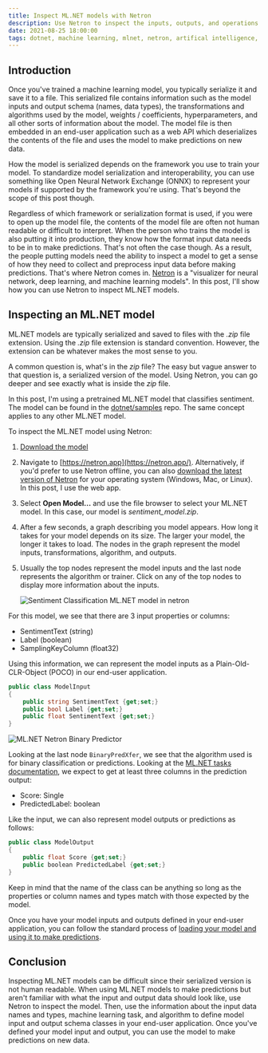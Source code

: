 ```yaml
---
title: Inspect ML.NET models with Netron
description: Use Netron to inspect the inputs, outputs, and operations that make up an ML.NET machine learning model.
date: 2021-08-25 18:00:00
tags: dotnet, machine learning, mlnet, netron, artifical intelligence, tooling
---
```


## Introduction

Once you've trained a machine learning model, you typically serialize it and save it to a file. This serialized file contains information such as the model inputs and output schema (names, data types), the transformations and algorithms used by the model,  weights / coefficients, hyperparameters, and all other sorts of information about the model. The model file is then embedded in an end-user application such as a web API which deserializes the contents of the file and uses the model to make predictions on new data.

How the model is serialized depends on the framework you use to train your model. To standardize model serialization and interoperability, you can use something like Open Neural Network Exchange (ONNX) to represent your models if supported by the framework you're using. That's beyond the scope of this post though.

Regardless of which framework or serialization format is used, if you were to open up the model file, the contents of the model file are often not human readable or difficult to interpret. When the person who trains the model is also putting it into production, they know how the format input data needs to be in to make predictions. That's not often the case though. As a result, the people putting models need the ability to inspect a model to get a sense of how they need to collect and preprocess input data before making predictions. That's where Netron comes in. [Netron](https://github.com/lutzroeder/Netron) is a "visualizer for neural network, deep learning, and machine learning models". In this post, I'll show how you can use Netron to inspect ML.NET models.

## Inspecting an ML.NET model

ML.NET models are typically serialized and saved to files with the *.zip* file extension. Using the *.zip* file extension is standard convention. However, the extension can be whatever makes the most sense to you.

A common question is, what's in the *zip* file? The easy but vague answer to that question is, a serialized version of the model. Using Netron, you can go deeper and see exactly what is inside the *zip* file. 

In this post, I'm using a pretrained ML.NET model that classifies sentiment. The model can be found in the [dotnet/samples](https://github.com/dotnet/samples/blob/main/machine-learning/models/sentimentanalysis/sentiment_model.zip) repo. The same concept applies to any other ML.NET model.

To inspect the ML.NET model using Netron:

1. [Download the model](https://github.com/dotnet/samples/raw/main/machine-learning/models/sentimentanalysis/sentiment_model.zip)
2. Navigate to [https://netron.app](https://netron.app/). Alternatively, if you'd prefer to use Netron offline, you can also [download the latest version of Netron](https://github.com/lutzroeder/netron/releases) for your operating system (Windows, Mac, or Linux). In this post, I use the web app.
3. Select **Open Model...** and use the file browser to select your ML.NET model. In this case, our model is *sentiment_model.zip*.
4. After a few seconds, a graph describing you model appears. How long it takes for your model depends on its size. The larger your model, the longer it takes to load. The nodes in the graph represent the model inputs, transformations, algorithm, and outputs.
5. Usually the top nodes represent the model inputs and the last node represents the algorithm or trainer. Click on any of the top nodes to display more information about the inputs.

    ![Sentiment Classification ML.NET model in netron](https://user-images.githubusercontent.com/11130940/130704589-61ebb612-d65f-4364-b275-bd0d4991d3cf.png)

For this model, we see that there are 3 input properties or columns:

- SentimentText (string)
- Label (boolean)
- SamplingKeyColumn (float32)

Using this information, we can represent the model inputs as a Plain-Old-CLR-Object (POCO) in our end-user application.

```csharp
public class ModelInput
{
    public string SentimentText {get;set;}
    public bool Label {get;set;}
    public float SentimentText {get;set;} 
}
```

![ML.NET Netron Binary Predictor](https://user-images.githubusercontent.com/11130940/130705880-0baea2f7-7b45-408a-b60c-16acceb54079.png)

Looking at the last node `BinaryPredXfer`, we see that the algorithm used is for binary classification or predictions. Looking at the [ML.NET tasks documentation](https://docs.microsoft.com/dotnet/machine-learning/resources/tasks#binary-classification-inputs-and-outputs), we expect to get at least three columns in the prediction output:

- Score: Single
- PredictedLabel: boolean

Like the input, we can also represent model outputs or predictions as follows:

```csharp
public class ModelOutput
{
    public float Score {get;set;}
    public boolean PredictedLabel {get;set;}
}
```

Keep in mind that the name of the class can be anything so long as the properties or column names and types match with those expected by the model.

Once you have your model inputs and outputs defined in your end-user application, you can follow the standard process of [loading your model and using it to make predictions](https://docs.microsoft.com/machine-learning/how-to-guides/machine-learning-model-predictions-ml-net).

## Conclusion

Inspecting ML.NET models can be difficult since their serialized version is not human readable. When using ML.NET models to make predictions but aren't familiar with what the input and output data should look like, use Netron to inspect the model. Then, use the information about the input data names and types, machine learning task, and algorithm to define model input and output schema classes in your end-user application. Once you've defined your model input and output, you can use the model to make predictions on new data.
